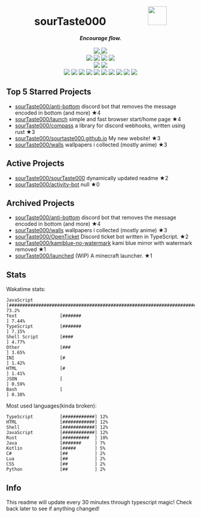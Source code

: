 <!-- deno-fmt-ignore-file -->
<h1 align="center">sourTaste000&emsp;&emsp;&emsp;&emsp;<img src="https://avatars.githubusercontent.com/u/47074495" width="50px"></h1>
<div align="center">
  <b><i>Encourage flow.</i></b>
  <br />
  <br />
  <a href="https://heartbeat.sourtaste000.dev">
    <img src="https://img.shields.io/badge/dynamic/json?color=f69ee1&label=Last%20seen&query=last_beat_formatted&suffix=%20ago&url=https%3A%2F%2Fheartbeat.sourtaste000.dev%2Fapi%2Fstats" />
  </a>
  <img src="https://img.shields.io/badge/Discord-sourTaste000%232391-ec91d8?labelColor=4c566a&logo=Discord" />
  <br />
  <img src="https://img.shields.io/badge/-Vim-%23ffc9e5?logo=Vim&labelColor=4c566a" />
  <img src="https://img.shields.io/badge/-CLion-%23f4d3d5?logo=CLion&labelColor=4c566a" />
  <img src="https://img.shields.io/badge/-IntellJ IDEA-%23ffd3da?logo=IntelliJIDEA&labelColor=4c566a" />
  <img src="https://img.shields.io/badge/-Visual Studio Code-%23ffb4ed?logo=VisualStudioCode&labelColor=4c566a" />
  <br />
  <img src="https://img.shields.io/badge/-macOS-%23ffbeef?logo=macOS&labelColor=4c566a" />
  <img src="https://img.shields.io/badge/-Linux-%23e9d3d0?logo=Linux&labelColor=4c566a" />
  <br />
<img src="https://img.shields.io/badge/-TypeScript-ece4db" />
<img src="https://img.shields.io/badge/-HTML-e8e8e4" />
<img src="https://img.shields.io/badge/-Rust-ffd7ba" />
<img src="https://img.shields.io/badge/-other-fec5bb" />
<img src="https://img.shields.io/badge/-Shell-ffe5d9" />
<img src="https://img.shields.io/badge/-Kotlin-fcd5ce" />
<img src="https://img.shields.io/badge/-Java-f8edeb" />
<img src="https://img.shields.io/badge/-Swift-fae1dd" />
<img src="https://img.shields.io/badge/-JavaScript-fec89a" />
<img src="https://img.shields.io/badge/-CSS-d8e2dc" />
  <br />
</div>

## Top 5 Starred Projects

- [sourTaste000/anti-bottom](https://github.com/sourTaste000/anti-bottom) discord bot that removes the message encoded in bottom (and more) ★4
- [sourTaste000/launch](https://github.com/sourTaste000/launch) simple and fast browser start/home page ★4
- [sourTaste000/compass](https://github.com/sourTaste000/compass) a library for discord webhooks, written using rust ★3
- [sourTaste000/sourtaste000.github.io](https://github.com/sourTaste000/sourtaste000.github.io) My new website! ★3
- [sourTaste000/walls](https://github.com/sourTaste000/walls) wallpapers i collected (mostly anime) ★3

## Active Projects

- [sourTaste000/sourTaste000](https://github.com/sourTaste000/sourTaste000) dynamically updated readme ★2
- [sourTaste000/activity-bot](https://github.com/sourTaste000/activity-bot) null ★0

## Archived Projects

- [sourTaste000/anti-bottom](https://github.com/sourTaste000/anti-bottom) discord bot that removes the message encoded in bottom (and more) ★4
- [sourTaste000/walls](https://github.com/sourTaste000/walls) wallpapers i collected (mostly anime) ★3
- [sourTaste000/OpenTicket](https://github.com/sourTaste000/OpenTicket) Discord ticket bot written in TypeScript. ★2
- [sourTaste000/kamiblue-no-watermark](https://github.com/sourTaste000/kamiblue-no-watermark) kami blue mirror with watermark removed ★1
- [sourTaste000/launched](https://github.com/sourTaste000/launched) (WIP) A minecraft launcher. ★1

## Stats

Wakatime stats:
```
JavaScript          [#########################################################################] 73.2%
Text                [#######                                                                 ] 7.44%
TypeScript          [#######                                                                 ] 7.15%
Shell Script        [####                                                                    ] 4.77%
Other               [###                                                                     ] 3.65%
INI                 [#                                                                       ] 1.42%
HTML                [#                                                                       ] 1.41%
JSON                [                                                                        ] 0.59%
Bash                [                                                                        ] 0.38%
```

Most used languages(kinda broken):
```
TypeScript          [############] 12%
HTML                [############] 12%
Shell               [############] 12%
JavaScript          [############] 12%
Rust                [##########  ] 10%
Java                [#######     ] 7%
Kotlin              [#####       ] 5%
C#                  [##          ] 2%
Lua                 [##          ] 2%
CSS                 [##          ] 2%
Python              [##          ] 2%
```

## Info

This readme will update every 30 minutes through typescript magic! Check back later to see if anything changed!
